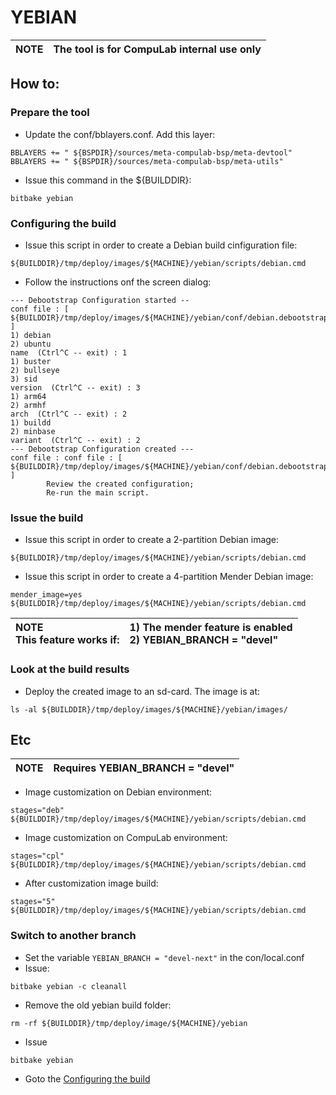 # YEBIAN

|NOTE|The tool is for CompuLab internal use only|
|:---|:---|

## How to:

### Prepare the tool
* Update the conf/bblayers.conf. Add this layer:
```
BBLAYERS += " ${BSPDIR}/sources/meta-compulab-bsp/meta-devtool"
BBLAYERS += " ${BSPDIR}/sources/meta-compulab-bsp/meta-utils"
```

* Issue this command in the ${BUILDDIR}:
```
bitbake yebian
```

### Configuring the build

* Issue this script in order to create a Debian build cinfiguration file:
```
${BUILDDIR}/tmp/deploy/images/${MACHINE}/yebian/scripts/debian.cmd
```
* Follow the instructions onf the screen dialog:
```
--- Debootstrap Configuration started --
conf file : [ ${BUILDDIR}/tmp/deploy/images/${MACHINE}/yebian/conf/debian.debootstrap.inc ]
1) debian
2) ubuntu
name  (Ctrl^C -- exit) : 1
1) buster
2) bullseye
3) sid
version  (Ctrl^C -- exit) : 3
1) arm64
2) armhf
arch  (Ctrl^C -- exit) : 2
1) buildd
2) minbase
variant  (Ctrl^C -- exit) : 2
--- Debootstrap Configuration created ---
conf file : conf file : [ ${BUILDDIR}/tmp/deploy/images/${MACHINE}/yebian/conf/debian.debootstrap.inc ]
        Review the created configuration;
        Re-run the main script.
```

### Issue the build

* Issue this script in order to create a 2-partition Debian image:
```
${BUILDDIR}/tmp/deploy/images/${MACHINE}/yebian/scripts/debian.cmd
```

* Issue this script in order to create a 4-partition Mender Debian image:
```
mender_image=yes ${BUILDDIR}/tmp/deploy/images/${MACHINE}/yebian/scripts/debian.cmd
```
|NOTE<br>This feature works if:|1) The mender feature is enabled<br>2) YEBIAN_BRANCH = "devel"|
|:---|:---|

### Look at the build results
* Deploy the created image to an sd-card. The image is at:
```
ls -al ${BUILDDIR}/tmp/deploy/images/${MACHINE}/yebian/images/
```

## Etc
|NOTE|Requires YEBIAN_BRANCH = "devel"|
|:---|:---|

* Image customization on Debian environment:
```
stages="deb" ${BUILDDIR}/tmp/deploy/images/${MACHINE}/yebian/scripts/debian.cmd
```

* Image customization on CompuLab environment:
```
stages="cpl" ${BUILDDIR}/tmp/deploy/images/${MACHINE}/yebian/scripts/debian.cmd
```

* After customization image build:
```
stages="5" ${BUILDDIR}/tmp/deploy/images/${MACHINE}/yebian/scripts/debian.cmd
```

### Switch to another branch
* Set the variable `YEBIAN_BRANCH = "devel-next"` in the con/local.conf
* Issue:
```
bitbake yebian -c cleanall
```
* Remove the old yebian build folder:
```
rm -rf ${BUILDDIR}/tmp/deploy/image/${MACHINE}/yebian
```
* Issue
```
bitbake yebian
```
* Goto the [Configuring the build](#configuring-the-build)


